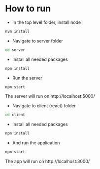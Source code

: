 # How to run 

- In the top level folder, install node
```bash
nvm install
```

- Navigate to server folder
```bash
cd server
```
- Install all needed packages
```bash
npm install
```
- Run the server
```bash
npm start
```
The server will run on http://localhost:5000/

- Navigate to client (react) folder
```bash
cd client
```
- Install all needed packages
```bash
npm install
```
- And run the application
```bash
npm start
```
The app will run on http://localhost:3000/


